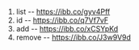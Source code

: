 1. list -- https://ibb.co/gyv4Pff
2. id -- https://ibb.co/q7Vf7vF
3. add -- https://ibb.co/xCSYpKd
4. remove -- https://ibb.co/J3w9V9d
